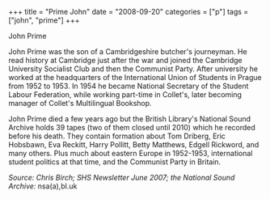 +++
title = "Prime John"
date = "2008-09-20"
categories = ["p"]
tags = ["john", "prime"]
+++

John Prime

John Prime was the son of a Cambridgeshire butcher's journeyman. He read history at Cambridge just after the war and joined the Cambridge University Socialist Club and then the Communist Party. After university he worked at the headquarters of the International Union of Students in Prague from 1952 to 1953. In 1954 he became National Secretary of the Student Labour Federation, while working part-time in Collet's, later becoming manager of Collet's Multilingual Bookshop.

John Prime died a few years ago but the British Library's National Sound Archive holds 39 tapes (two of them closed until 2010) which he recorded before his death. They contain formation about Tom Driberg, Eric Hobsbawn, Eva Reckitt, Harry Pollitt, Betty Matthews, Edgell Rickword, and many others. Plus much about eastern Europe in 1952-1953, international student politics at that time, and the Communist Party in Britain.

_Source: Chris Birch; SHS Newsletter June 2007; the National Sound Archive:_ nsa(a),bl.uk
